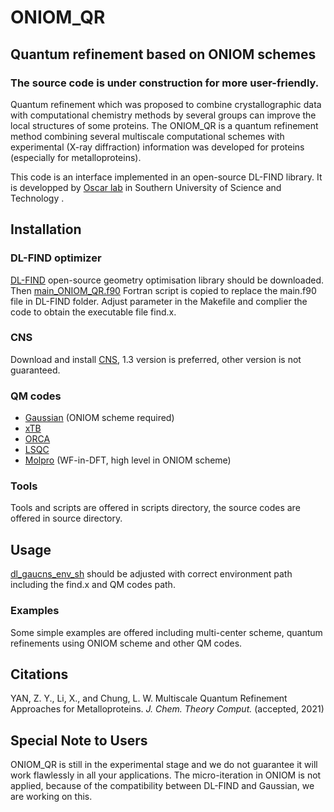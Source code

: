 # **ONIOM_QR**
## Quantum refinement based on ONIOM schemes

### The source code is under construction for more user-friendly.

Quantum refinement which was proposed to combine crystallographic data with computational chemistry methods by several groups can improve the local structures of some proteins. The ONIOM_QR is a quantum refinement method combining several multiscale computational schemes with experimental (X-ray diffraction) information was developed for proteins (especially for metalloproteins). 

This code is an interface implemented in an open-source DL-FIND library.
It is developped by [Oscar lab](https://faculty.sustech.edu.cn/oscarchung/en/) in Southern University of Science and Technology .

## Installation
### DL-FIND optimizer
[DL-FIND](https://www.chemshell.org/dl-find) open-source geometry optimisation library should be downloaded.
Then [main_ONIOM_QR.f90](./main_ONIOM_QR.f90) Fortran script is copied to replace the main.f90 file in DL-FIND folder. 
Adjust parameter in the Makefile and complier the code to obtain the executable file find.x.

### CNS
Download and install [CNS](http://cns-online.org/v1.3/), 1.3 version is preferred, other version is not guaranteed.

### QM codes
* [Gaussian](http://gaussian.com/) (ONIOM scheme required)
* [xTB](https://github.com/grimme-lab/xtb) 
* [ORCA](https://orcaforum.kofo.mpg.de/app.php/portal)
* [LSQC](https://itcc.nju.edu.cn/lsqc/)
* [Molpro](https://www.molpro.net/) (WF-in-DFT, high level in ONIOM scheme)
  
### Tools
Tools and scripts are offered in scripts directory, the source codes are offered in source directory.

## Usage
[dl_gaucns_env_sh](./dl_gaucns_env_sh) should be adjusted with correct environment path including the find.x and QM codes path.

### Examples
Some simple examples are offered including multi-center scheme, quantum refinements using ONIOM scheme and other QM codes.


## Citations
YAN, Z. Y., Li, X., and Chung, L. W. Multiscale Quantum Refinement Approaches for Metalloproteins. *J. Chem. Theory Comput.* (accepted, 2021)

## Special Note to Users
ONIOM_QR is still in the experimental stage and we do not guarantee it will work flawlessly in all your applications.
The micro-iteration in ONIOM is not applied, because of the compatibility between DL-FIND and Gaussian, we are working on this.   

